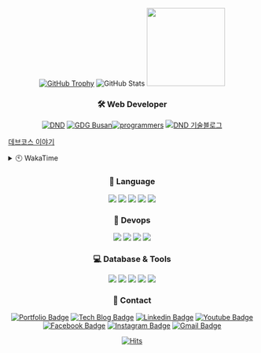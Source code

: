 <div align=center>
  
[![GitHub Trophy]](https://github.com/ryo-ma/github-profile-trophy "GitHub Profile Trophy")
![GitHub Stats] <img src="https://raw.github.com/sgd122/sgd122/master/img/logo/prgrms.png" height=159>
<!--  [![GitHub Stats] ![Top Languages]](https://github.com/anuraghazra/github-readme-stats "GitHub Readme Stats") -->

</div>

<h3 align="center">🛠 Web Developer</h3>

<div align=center>
<a href="https://www.rocketpunch.com/@sgd0947" target='_blank'><img src="https://raw.github.com/sgd122/sgd122/master/img/profile/dnd_small.png" alt="DND"></a>
<a href="https://gdg.community.dev/gdg-busan/" target='_blank'><img src="https://raw.github.com/sgd122/sgd122/master/img/profile/gdgBusan_small.png" alt="GDG Busan"></a><a href="https://programmers.co.kr/learn/courses/12175" target='_blank'><img src="https://raw.github.com/sgd122/sgd122/master/img/profile/programmers_small.png" alt="programmers"></a>
<a href="https://blog.dnd.ac" target='_blank'><img src="https://raw.github.com/sgd122/sgd122/master/img/profile/dndBlog_small.png" alt="DND 기술블로그"></a>
</div>

[데브코스 이야기](https://prgms.tistory.com/120)
<details>
  <summary>🕙 WakaTime</summary>

<!--START_SECTION:waka-->
![Lines of code](https://img.shields.io/badge/From%20Hello%20World%20I%27ve%20Written-1%20Million%20lines%20of%20code-blue)

**I'm an Early 🐤** 

```text
🌞 Morning    228 commits    █████░░░░░░░░░░░░░░░░░░░░   20.56% 
🌆 Daytime    566 commits    ████████████░░░░░░░░░░░░░   51.04% 
🌃 Evening    314 commits    ███████░░░░░░░░░░░░░░░░░░   28.31% 
🌙 Night      1 commits      ░░░░░░░░░░░░░░░░░░░░░░░░░   0.09%

```
📅 **I'm Most Productive on Friday** 

```text
Monday       174 commits    ████░░░░░░░░░░░░░░░░░░░░░   15.69% 
Tuesday      142 commits    ███░░░░░░░░░░░░░░░░░░░░░░   12.8% 
Wednesday    188 commits    ████░░░░░░░░░░░░░░░░░░░░░   16.95% 
Thursday     178 commits    ████░░░░░░░░░░░░░░░░░░░░░   16.05% 
Friday       208 commits    ████░░░░░░░░░░░░░░░░░░░░░   18.76% 
Saturday     101 commits    ██░░░░░░░░░░░░░░░░░░░░░░░   9.11% 
Sunday       118 commits    ██░░░░░░░░░░░░░░░░░░░░░░░   10.64%

```


📊 **This Week I Spent My Time On** 

```text
⌚︎ Time Zone: Asia/Seoul

💬 Programming Languages: 
Vue.js                   5 hrs 16 mins       ████████████░░░░░░░░░░░░░   50.41% 
JavaScript               1 hr 10 mins        ██░░░░░░░░░░░░░░░░░░░░░░░   11.29% 
PHP                      49 mins             ██░░░░░░░░░░░░░░░░░░░░░░░   7.89% 
Bash                     42 mins             █░░░░░░░░░░░░░░░░░░░░░░░░   6.78% 
JSX                      41 mins             █░░░░░░░░░░░░░░░░░░░░░░░░   6.57%

🔥 Editors: 
VS Code                  10 hrs 26 mins      █████████████████████████   100.0%

💻 Operating System: 
Mac                      10 hrs 26 mins      █████████████████████████   100.0%

```

**I Mostly Code in JavaScript** 

```text
JavaScript               17 repos            █████████████░░░░░░░░░░░░   53.12% 
Python                   5 repos             ████░░░░░░░░░░░░░░░░░░░░░   15.62% 
TypeScript               3 repos             ██░░░░░░░░░░░░░░░░░░░░░░░   9.38% 
PHP                      2 repos             █░░░░░░░░░░░░░░░░░░░░░░░░   6.25% 
SCSS                     1 repo              ░░░░░░░░░░░░░░░░░░░░░░░░░   3.12%

```



 Last Updated on 18/12/2021
<!--END_SECTION:waka-->
</details>

<h3 align="center">💪 Language</h3>

<p align="center">
  <img src="https://img.shields.io/badge/javascript-%23323330.svg?style=flat-square&logo=javascript&logoColor=%23F7DF1E">
  <img src="https://img.shields.io/badge/react-%2320232a.svg?style=flat-square&logo=react&logoColor=%2361DAFB">
  <img src="https://img.shields.io/badge/react_native-%2320232a.svg?style=flat-square&logo=react&logoColor=%2361DAFB">
  <img src="https://img.shields.io/badge/django-%23092E20.svg?style=flat-square&logo=django&logoColor=white">
  <img src="https://img.shields.io/badge/vuejs-%2335495e.svg?style=flat-square&logo=vuedotjs&logoColor=%234FC08D">  
  <br/>
  
  
</p>

<h3 align="center">🐳 Devops</h3>

<p align="center">
  <img src="https://img.shields.io/badge/docker-%230db7ed.svg?style=flat-square&logo=docker&logoColor=white"/>
  <img src="https://img.shields.io/badge/GitHub-100000.svg?style=flat-square&logo=github&logoColor=white"/>
  <img src="https://img.shields.io/badge/gitlab-330F63.svg?style=flat-square&logo=gitlab&logoColor=white"/>
  <img src="https://img.shields.io/badge/Amazon_AWS-232F3E?style=flat-square&logo=amazon-aws&logoColor=white"/>
</p>

<h3 align="center">💻 Database & Tools</h3>

<p align="center">
  <img src="https://img.shields.io/badge/-GraphQL-E10098?style=flat-square&logo=graphql">
  <img src="https://img.shields.io/badge/mysql-%2300f.svg?style=flat-square&logo=mysql&logoColor=white">
  <img src="https://img.shields.io/badge/oracle-%23F00000.svg?style=flat-square&logo=oracle&logoColor=white">
  <img src="https://img.shields.io/badge/Microsoft%20SQL%20Sever-CC2927?style=flat-square&logo=microsoft%20sql%20server&logoColor=white">  
  <img src="https://img.shields.io/badge/VisualStudioCode-0078d7.svg?style=flat-square&logo=visual-studio-code&logoColor=white">
</p>

<h3 align="center">📌 Contact</h3>

<div align=center>

[![Portfolio Badge](http://img.shields.io/badge/-Portfolio-black?style=flat-square&logo=github&link=http://sgd122.github.io/)](http://sgd122.github.io/)
[![Tech Blog Badge](http://img.shields.io/badge/-Tech%20blog-black?style=flat-square&logo=github&link=http://dndacademy.github.io/)](http://dndacademy.github.io/)
[![Linkedin Badge](https://img.shields.io/badge/-LinkedIn-blue?style=flat-square&logo=Linkedin&logoColor=white&link=https://linkedin.com/company/dndacademy)](https://linkedin.com/company/dndacademy)
[![Youtube Badge](https://img.shields.io/badge/Youtube-ff0000?style=flat-square&logo=youtube&link=https://www.youtube.com/channel/UCLzVjG8j1m4X8TSpMF-x5yw)](https://www.youtube.com/channel/UCLzVjG8j1m4X8TSpMF-x5yw)
[![Facebook Badge](https://img.shields.io/badge/-Facebook-1877f2?style=flat-square&logo=facebook&logoColor=white&link=https://www.facebook.com/DNDACADEMY)](https://www.facebook.com/DNDACADEMY)
[![Instagram Badge](https://img.shields.io/badge/-Instagram-dd2a7b?style=flat-square&logo=instagram&logoColor=white&link=https://www.instagram.com/seong_dev/)](https://www.instagram.com/seong_dev/)
[![Gmail Badge](https://img.shields.io/badge/-Gmail-d14836?style=flat-square&logo=Gmail&logoColor=white&link=mailto:sgd0947@gmail.com)](mailto:sgd0947@gmail.com)

</div>

<div align=center>
  
  [![Hits](https://hits.seeyoufarm.com/api/count/incr/badge.svg?url=https%3A%2F%2Fgithub.com%2Fsgd122%2Fhit-counter&count_bg=%2379C83D&title_bg=%23555555&icon=&icon_color=%23E7E7E7&title=hits&edge_flat=false)](https://hits.seeyoufarm.com)
  
</div>

<!-- ===================== TAG ===================== -->

<!-- user status -->

[github stats]: https://github-readme-stats.vercel.app/api?username=sgd122&title_color=5f4b8b&text_color=f0eee9&icon_color=00abc0&bg_color=212121&hide_border=true&hide_title=true&theme=&show_icons=true&include_all_commits=true&count_private=true&line_height=24
[top languages]: https://github-readme-stats.vercel.app/api/top-langs?username=sgd122&title_color=5f4b8b&text_color=f0eee9&icon_color=00abc0&bg_color=212121&hide_border=true&hide_title=true&layout=compact&langs_count=8&hide=html,css,tex
[github trophy]: https://github-profile-trophy.vercel.app/?username=sgd122&theme=juicyfresh&column=7&row=1&no-frame=true

<!-- badge -->

[blog]: https://img.shields.io/badge/Blogger-FF5722?style=for-the-badge&logo=blogger&logoColor=white
